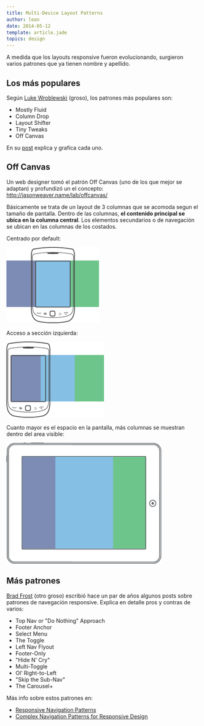 ```yaml
---
title: Multi-Device Layout Patterns
author: lean
date: 2014-05-12
template: article.jade
topics: design
---
```


A medida que los layouts responsive fueron evolucionando, surgieron varios patrones que ya tienen nombre y apellido.

## Los más populares

Según [Luke Wroblewski](https://twitter.com/lukew) (groso), los patrones más populares son:

- Mostly Fluid
- Column Drop
- Layout Shifter
- Tiny Tweaks
- Off Canvas

En su [post](http://www.lukew.com/ff/entry.asp?1514) explica y grafica cada uno.

## Off Canvas

Un web designer tomó el patrón Off Canvas (uno de los que mejor se adaptan) y profundizó un el concepto: http://jasonweaver.name/lab/offcanvas/

Básicamente se trata de un layout de 3 columnas que se acomoda segun el tamaño de pantalla. Dentro de las columnas, **el contenido principal se ubica en la columna central**. Los elementos secundarios o de navegación se ubican en las columnas de los costados.

Centrado por default:

![Centrado por default](small-centered.png)

Acceso a sección izquierda:

![Sección izquierda](small-left.png)

Cuanto mayor es el espacio en la pantalla, más columnas se muestran dentro del area visible:

![Todas las columnas visibles](large.png)

## Más patrones

[Brad Frost](https://twitter.com/brad_frost) (otro groso) escribió hace un par de años algunos posts sobre patrones de navegación responsive. Explica en detalle pros y contras de varios:

- Top Nav or "Do Nothing" Approach
- Footer Anchor
- Select Menu
- The Toggle
- Left Nav Flyout
- Footer-Only
- "Hide N’ Cry"
- Multi-Toggle
- Ol’ Right-to-Left
- "Skip the Sub-Nav"
- The Carousel+

Más info sobre estos patrones en:

- [Responsive Navigation Patterns](http://bradfrostweb.com/blog/web/responsive-nav-patterns/)
- [Complex Navigation Patterns for Responsive Design](http://bradfrostweb.com/blog/web/complex-navigation-patterns-for-responsive-design/)
